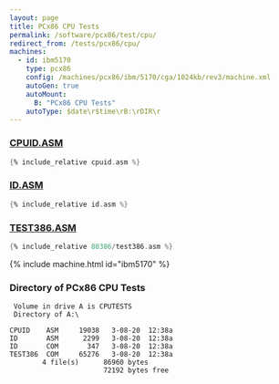```yaml
---
layout: page
title: PCx86 CPU Tests
permalink: /software/pcx86/test/cpu/
redirect_from: /tests/pcx86/cpu/
machines:
  - id: ibm5170
    type: pcx86
    config: /machines/pcx86/ibm/5170/cga/1024kb/rev3/machine.xml
    autoGen: true
    autoMount:
      B: "PCx86 CPU Tests"
    autoType: $date\r$time\rB:\rDIR\r
---
```


### [CPUID.ASM](cpuid.asm)

```asm
{% include_relative cpuid.asm %}
```

### [ID.ASM](id.asm)

```asm
{% include_relative id.asm %}
```

### [TEST386.ASM](80386/test386.asm)

```asm
{% include_relative 80386/test386.asm %}
```

{% include machine.html id="ibm5170" %}

### Directory of PCx86 CPU Tests

     Volume in drive A is CPUTESTS
     Directory of A:\

    CPUID    ASM     19038   3-08-20  12:38a
    ID       ASM      2299   3-08-20  12:38a
    ID       COM       347   3-08-20  12:38a
    TEST386  COM     65276   3-08-20  12:38a
            4 file(s)      86960 bytes
                           72192 bytes free

